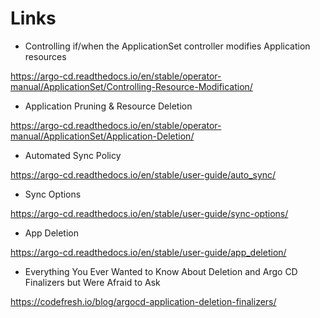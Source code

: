 # Links

- Controlling if/when the ApplicationSet controller modifies Application resources

<https://argo-cd.readthedocs.io/en/stable/operator-manual/ApplicationSet/Controlling-Resource-Modification/>

- Application Pruning & Resource Deletion

<https://argo-cd.readthedocs.io/en/stable/operator-manual/ApplicationSet/Application-Deletion/>

- Automated Sync Policy

<https://argo-cd.readthedocs.io/en/stable/user-guide/auto_sync/>

- Sync Options

<https://argo-cd.readthedocs.io/en/stable/user-guide/sync-options/>

- App Deletion

<https://argo-cd.readthedocs.io/en/stable/user-guide/app_deletion/>

- Everything You Ever Wanted to Know About Deletion and Argo CD Finalizers but Were Afraid to Ask

<https://codefresh.io/blog/argocd-application-deletion-finalizers/>
